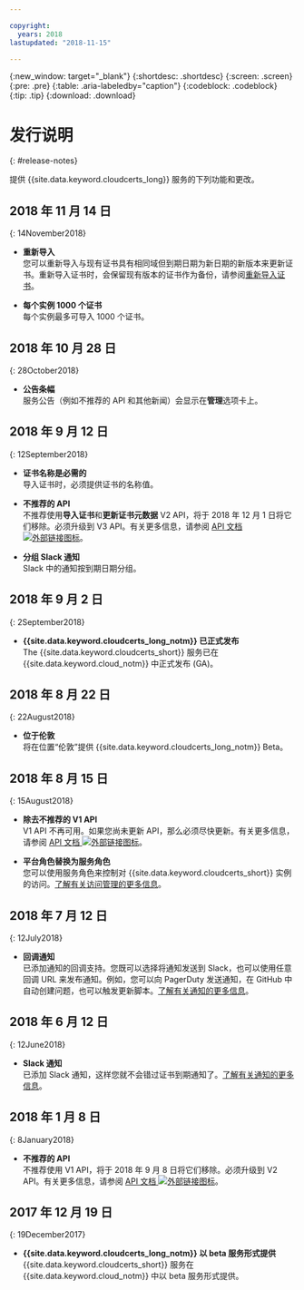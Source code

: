 ```yaml
---

copyright:
  years: 2018
lastupdated: "2018-11-15"

---
```


{:new_window: target="_blank"}
{:shortdesc: .shortdesc}
{:screen: .screen}
{:pre: .pre}
{:table: .aria-labeledby="caption"}
{:codeblock: .codeblock}
{:tip: .tip}
{:download: .download}

# 发行说明
{: #release-notes}

提供 {{site.data.keyword.cloudcerts_long}} 服务的下列功能和更改。

## 2018 年 11 月 14 日
{: 14November2018}

- **重新导入**  
  您可以重新导入与现有证书具有相同域但到期日期为新日期的新版本来更新证书。重新导入证书时，会保留现有版本的证书作为备份，请参阅[重新导入证书](/docs/services/certificate-manager/managing-certificates.html#reimport-certificate)。

- **每个实例 1000 个证书**  
  每个实例最多可导入 1000 个证书。

## 2018 年 10 月 28 日
{: 28October2018}

- **公告条幅**  
  服务公告（例如不推荐的 API 和其他新闻）会显示在**管理**选项卡上。

## 2018 年 9 月 12 日
{: 12September2018}

- **证书名称是必需的**  
  导入证书时，必须提供证书的名称值。  

- **不推荐的 API**  
  不推荐使用**导入证书**和**更新证书元数据** V2 API，将于 2018 年 12 月 1 日将它们移除。必须升级到 V3 API。有关更多信息，请参阅 [API 文档 ![外部链接图标](../../icons/launch-glyph.svg "外部链接图标")](https://console.bluemix.net/apidocs/certificate-manager)。

- **分组 Slack 通知**  
 Slack 中的通知按到期日期分组。

## 2018 年 9 月 2 日
{: 2September2018}

- **{{site.data.keyword.cloudcerts_long_notm}} 已正式发布**  
  The {{site.data.keyword.cloudcerts_short}} 服务已在 {{site.data.keyword.cloud_notm}} 中正式发布 (GA)。

## 2018 年 8 月 22 日
{: 22August2018}

- **位于伦敦**  
  将在位置“伦敦”提供 {{site.data.keyword.cloudcerts_long_notm}} Beta。

## 2018 年 8 月 15 日
{: 15August2018}

- **除去不推荐的 V1 API**  
  V1 API 不再可用。如果您尚未更新 API，那么必须尽快更新。有关更多信息，请参阅 [API 文档 ![外部链接图标](../../icons/launch-glyph.svg "外部链接图标")](https://console.bluemix.net/apidocs/)。

- **平台角色替换为服务角色**  
  您可以使用服务角色来控制对 {{site.data.keyword.cloudcerts_short}} 实例的访问。[了解有关访问管理的更多信息](access-management.html)。

## 2018 年 7 月 12 日
{: 12July2018}

- **回调通知**  
  已添加通知的回调支持。您既可以选择将通知发送到 Slack，也可以使用任意回调 URL 来发布通知。例如，您可以向 PagerDuty 发送通知，在 GitHub 中自动创建问题，也可以触发更新脚本。[了解有关通知的更多信息](notifications-dashboard.html)。

## 2018 年 6 月 12 日
{: 12June2018}

- **Slack 通知**  
  已添加 Slack 通知，这样您就不会错过证书到期通知了。[了解有关通知的更多信息](notifications-dashboard.html)。

## 2018 年 1 月 8 日
{: 8January2018}

- **不推荐的 API**  
  不推荐使用 V1 API，将于 2018 年 9 月 8 日将它们移除。必须升级到 V2 API。有关更多信息，请参阅 [API 文档 ![外部链接图标](../../icons/launch-glyph.svg "外部链接图标")](https://console.bluemix.net/apidocs/certificate-manager)。

## 2017 年 12 月 19 日
{: 19December2017}

- **{{site.data.keyword.cloudcerts_long_notm}} 以 beta 服务形式提供**  
  {{site.data.keyword.cloudcerts_short}} 服务在 {{site.data.keyword.cloud_notm}} 中以 beta 服务形式提供。
